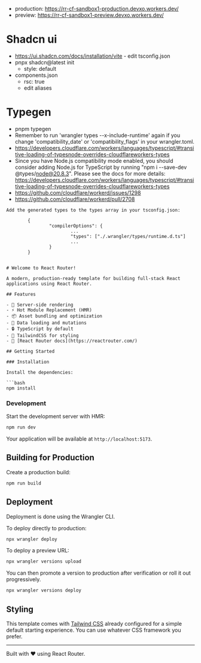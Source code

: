 - production: https://rr-cf-sandbox1-production.devxo.workers.dev/
- preview: https://rr-cf-sandbox1-preview.devxo.workers.dev/

# Shadcn ui
- https://ui.shadcn.com/docs/installation/vite - edit tsconfig.json
- pnpx shadcn@latest init
  - style: default
- components.json
  - rsc: true
  - edit aliases

# Typegen

- pnpm typegen
- Remember to run 'wrangler types --x-include-runtime' again if you change 'compatibility_date' or 'compatibility_flags' in your wrangler.toml.
- https://developers.cloudflare.com/workers/languages/typescript/#transitive-loading-of-typesnode-overrides-cloudflareworkers-types
- Since you have Node.js compatibility mode enabled, you should consider adding Node.js for TypeScript by running "npm i --save-dev @types/node@20.8.3". Please see the docs for more details: https://developers.cloudflare.com/workers/languages/typescript/#transitive-loading-of-typesnode-overrides-cloudflareworkers-types
- https://github.com/cloudflare/workerd/issues/1298
- https://github.com/cloudflare/workerd/pull/2708

````
Add the generated types to the types array in your tsconfig.json:

        {
                "compilerOptions": {
                        ...
                        "types": ["./.wrangler/types/runtime.d.ts"]
                        ...
                }
        }


# Welcome to React Router!

A modern, production-ready template for building full-stack React applications using React Router.

## Features

- 🚀 Server-side rendering
- ⚡️ Hot Module Replacement (HMR)
- 📦 Asset bundling and optimization
- 🔄 Data loading and mutations
- 🔒 TypeScript by default
- 🎉 TailwindCSS for styling
- 📖 [React Router docs](https://reactrouter.com/)

## Getting Started

### Installation

Install the dependencies:

```bash
npm install
````

### Development

Start the development server with HMR:

```bash
npm run dev
```

Your application will be available at `http://localhost:5173`.

## Building for Production

Create a production build:

```bash
npm run build
```

## Deployment

Deployment is done using the Wrangler CLI.

To deploy directly to production:

```sh
npx wrangler deploy
```

To deploy a preview URL:

```sh
npx wrangler versions upload
```

You can then promote a version to production after verification or roll it out progressively.

```sh
npx wrangler versions deploy
```

## Styling

This template comes with [Tailwind CSS](https://tailwindcss.com/) already configured for a simple default starting experience. You can use whatever CSS framework you prefer.

---

Built with ❤️ using React Router.
